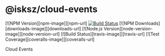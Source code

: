 # @isksz/cloud-events

  [![NPM Version][npm-image]][npm-url]
  [![Build Status](https://travis-ci.org/iskandersierra/cloud-events.png?branch=master)](https://travis-ci.org/iskandersierra/cloud-events)
  [![NPM Downloads][downloads-image]][downloads-url]
  [![Node.js Version][node-version-image]][node-version-url]
  [![Build Status][travis-image]][travis-url]
  [![Test Coverage][coveralls-image]][coveralls-url]

Cloud Events

